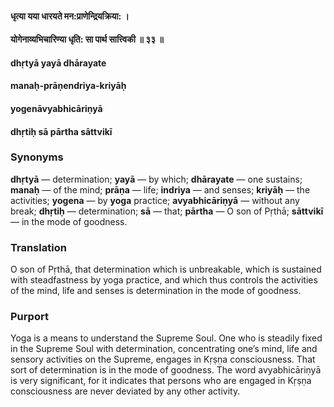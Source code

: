 #### धृत्या यया धारयते मन:प्राणेन्द्रियक्रिया: ।
#### योगेनाव्यभिचारिण्या धृति: सा पार्थ सात्त्विकी ॥ ३३ ॥

#### dhṛtyā yayā dhārayate
#### manaḥ-prāṇendriya-kriyāḥ
#### yogenāvyabhicāriṇyā
#### dhṛtiḥ sā pārtha sāttvikī

### Synonyms

**dhṛtyā** — determination; **yayā** — by which; **dhārayate** — one sustains; **manaḥ** — of the mind; **prāṇa** — life; **indriya** — and senses; **kriyāḥ** — the activities; **yogena** — by **yoga** practice; **avyabhicāriṇyā** — without any break; **dhṛtiḥ** — determination; **sā** — that; **pārtha** — O son of Pṛthā; **sāttvikī** — in the mode of goodness.

### Translation

O son of Pṛthā, that determination which is unbreakable, which is sustained with steadfastness by yoga practice, and which thus controls the activities of the mind, life and senses is determination in the mode of goodness.

### Purport

Yoga is a means to understand the Supreme Soul. One who is steadily fixed in the Supreme Soul with determination, concentrating one’s mind, life and sensory activities on the Supreme, engages in Kṛṣṇa consciousness. That sort of determination is in the mode of goodness. The word avyabhicāriṇyā is very significant, for it indicates that persons who are engaged in Kṛṣṇa consciousness are never deviated by any other activity.